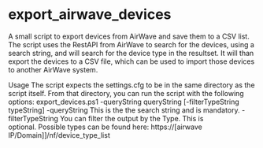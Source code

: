 # export_airwave_devices
A small script to export devices from AirWave and save them to a CSV list. 
The script uses the RestAPI from AirWave to search for the devices, using a search string, and will search for the device type in the resultset. It will than export the devices to a CSV file, which can be used to import those devices to another AirWave system. 

Usage
The script expects the settings.cfg to be in the same directory as the script itself. From that directory, you can run the script with the following options:
export_devices.ps1 -queryString queryString [-filterTypeString typeString]
    -queryString        This is the the search string and is mandatory.
    -filterTypeString   You can filter the output by the Type. This is                          
                        optional. Possible types can be found here:
                        https://[airwave IP/Domain]]/nf/device_type_list